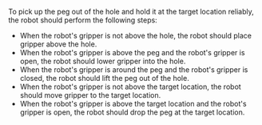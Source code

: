 To pick up the peg out of the hole and hold it at the target location reliably, the robot should perform the following steps:
- When the robot's gripper is not above the hole, the robot should place gripper above the hole.
- When the robot's gripper is above the peg and the robot's gripper is open, the robot should lower gripper into the hole.
- When the robot's gripper is around the peg and the robot's gripper is closed, the robot should lift the peg out of the hole.
- When the robot's gripper is not above the target location, the robot should move gripper to the target location.
- When the robot's gripper is above the target location and the robot's gripper is open, the robot should drop the peg at the target location.